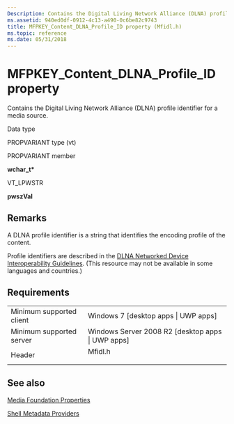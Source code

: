 ```yaml
---
Description: Contains the Digital Living Network Alliance (DLNA) profile identifier for a media source.
ms.assetid: 940ed0df-0912-4c13-a490-0c6be82c9743
title: MFPKEY_Content_DLNA_Profile_ID property (Mfidl.h)
ms.topic: reference
ms.date: 05/31/2018
---
```


# MFPKEY\_Content\_DLNA\_Profile\_ID property

Contains the Digital Living Network Alliance (DLNA) profile identifier for a media source.



Data type

PROPVARIANT type (vt)

PROPVARIANT member

**wchar\_t\***

VT\_LPWSTR

**pwszVal**



## Remarks

A DLNA profile identifier is a string that identifies the encoding profile of the content.

Profile identifiers are described in the [DLNA Networked Device Interoperability Guidelines](https://go.microsoft.com/fwlink/p/?linkid=258829). (This resource may not be available in some languages and countries.)

## Requirements



|                                     |                                                                                    |
|-------------------------------------|------------------------------------------------------------------------------------|
| Minimum supported client<br/> | Windows 7 \[desktop apps \| UWP apps\]<br/>                                  |
| Minimum supported server<br/> | Windows Server 2008 R2 \[desktop apps \| UWP apps\]<br/>                     |
| Header<br/>                   | <dl> <dt>Mfidl.h</dt> </dl> |



## See also

<dl> <dt>

[Media Foundation Properties](media-foundation-properties.md)
</dt> <dt>

[Shell Metadata Providers](shell-metadata-providers.md)
</dt> </dl>

 

 




